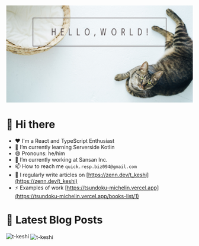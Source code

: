 ![hello-world](./image/hello-world.png)

# 👋 Hi there

- ❤️ I'm a React and TypeScript Enthusiast
- 🌱 I’m currently learning Serverside Kotlin
- 😄 Pronouns: he/him
- 💼 I’m currently working at Sansan Inc.
- 📫 How to reach me `quick.resp.biz094@gmail.com`
- 📝 I regularly write articles on [https://zenn.dev/t_keshi](https://zenn.dev/t_keshi)
- ⚡️ Examples of work [https://tsundoku-michelin.vercel.app](https://tsundoku-michelin.vercel.app/books-list/1)

# 📕 Latest Blog Posts

<!--[START github.com/ikawaha/feedsnippet]--><!--[2022-08-12T00:01:21Z]-->

<!--[END github.com/ikawaha/feedsnippet]-->

<p><img align="left" src="https://github-readme-stats.vercel.app/api/top-langs?username=t-keshi&show_icons=true&locale=en&layout=compact" alt="t-keshi" /></p>

<p>&nbsp;<img align="center" src="https://github-readme-stats.vercel.app/api?username=t-keshi&show_icons=true&locale=en" alt="t-keshi" /></p>
